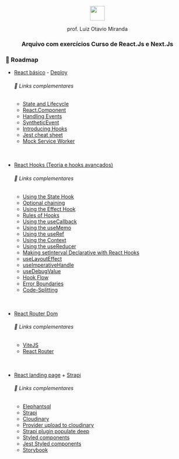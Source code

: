 
<div align="center">
  <img height="40px" src="https://i.imgur.com/HWpg7PP.png">
</div>

<p align="center">prof. Luiz Otavio Miranda</p>

<h3 align="center">Arquivo com exercícios Curso de React.Js e Next.Js</h3>

### 📌 Roadmap

-  [React básico](/react-basic) - [Deploy](https://udemy-react-vq4p.vercel.app/)
    ###### 📜 Links complementares
    -  [State and Lifecycle](https://reactjs.org/docs/state-and-lifecycle.html)
    -  [React.Component](https://reactjs.org/docs/react-component.html)
    -  [Handling Events](https://reactjs.org/docs/handling-events.html)
    -  [SyntheticEvent](https://reactjs.org/docs/events.html)
    -  [Introducing Hooks](https://reactjs.org/docs/hooks-intro.html)
    -  [Jest cheat sheet](https://github.com/sapegin/jest-cheat-sheet)
    -  [Mock Service Worker](https://mswjs.io/)
    <br/>
    <br/>
- [React Hooks (Teoria e hooks avançados)](/react-hooks-advanced)
    ###### 📜 Links complementares
    -   [Using the State Hook](https://reactjs.org/docs/hooks-state.html)
    -   [Optional chaining](https://developer.mozilla.org/en-US/docs/Web/JavaScript/Reference/Operators/Optional_chaining)
    -   [Using the Effect Hook](https://reactjs.org/docs/hooks-effect.html)
    -   [Rules of Hooks](https://pt-br.reactjs.org/docs/hooks-rules.html)
    -   [Using the useCallback](https://reactjs.org/docs/hooks-reference.html#usecallback)
    -   [Using the useMemo](https://beta.reactjs.org/reference/react/useMemo)
    -   [Using the useRef](https://beta.reactjs.org/reference/react/useRef)
    -   [Using the Context](https://reactjs.org/docs/context.html)
    -   [Using the useReducer](https://beta.reactjs.org/reference/react/useReducer)
    -   [Making setInterval Declarative with React Hooks](https://overreacted.io/making-setinterval-declarative-with-react-hooks/)
    -   [useLayoutEffect](https://beta.reactjs.org/reference/react/useLayoutEffect)
    -   [useImperativeHandle](https://beta.reactjs.org/reference/react/useImperativeHandle)
    -   [useDebugValue](https://beta.reactjs.org/reference/react/useDebugValue)
    -   [Hook Flow](https://github.com/donavon/hook-flow)
    -   [Error Boundaries](https://reactjs.org/docs/error-boundaries.html)
    -   [Code-Splitting](https://reactjs.org/docs/code-splitting.html)
    <br/>
    <br/>
- [React Router Dom](/react-router-dom)
    ###### 📜 Links complementares
    - [ViteJS](/https://vitejs.dev/guide/)
    - [React Router](/https://github.com/remix-run/react-router)
    <br/>
    <br/>
- [React landing page](/react-landing-page) + [Strapi](/strapi-api)

    ###### 📜 Links complementares
    -   [Elephantsql](https://api.elephantsql.com)
    -   [Strapi](https://strapi.io/)
    -   [Cloudinary](https://cloudinary.com/)
    -   [Provider upload to cloudinary](https://github.com/strapi/strapi/tree/main/packages/providers/upload-cloudinary)
    -   [Strapi plugin populate deep](https://www.npmjs.com/package/strapi-plugin-populate-deep)
    -   [Styled components](https://styled-components.com/docs/basics)
    -   [Jest Styled components](https://github.com/styled-components/jest-styled-components)
    -   [Storybook](https://storybook.js.org/)

